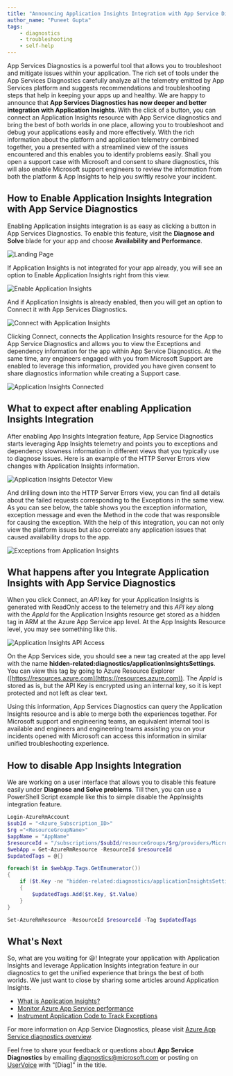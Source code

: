```yaml
---
title: "Announcing Application Insights Integration with App Service Diagnostics"
author_name: "Puneet Gupta"
tags:
    - diagnostics
    - troubleshooting
    - self-help
---
```


App Services Diagnostics is a powerful tool that allows you to troubleshoot and mitigate issues within your application. The rich set of tools under the App Services Diagnostics carefully analyze all the telemetry emitted by App Services platform and suggests recommendations and troubleshooting steps that help in keeping your apps up and healthy. We are happy to announce that **App Services Diagnostics has now deeper and better integration with Application Insights**. With the click of a button, you can connect an Application Insights resource with App Service diagnostics and bring the best of both worlds in one place, allowing you to troubleshoot and debug your applications easily and more effectively. With the rich information about the platform and application telemetry combined together, you a presented with a streamlined view of the issues encountered and this enables you to identify problems easily.  Shall you open a support case with Microsoft and consent to share diagnostics, this will also enable Microsoft support engineers to review the information from both the platform & App Insights to help you swiftly resolve your incident.

## How to Enable Application Insights Integration with App Service Diagnostics

Enabling Application insights integration is as easy as clicking a button in App Services Diagnostics. To enable this feature, visit the **Diagnose and Solve** blade for your app and choose **Availability and Performance**.

![Landing Page]({{site.baseurl}}/media/2020/04/AppServiceDiagnostics-LandingPage.png)

If Application Insights is not integrated for your app already, you will see an option to Enable Application Insights right from this view.

![Enable Application Insights]({{site.baseurl}}/media/2020/04/AppServiceDiagnostics-EnableAIIntegration.png)

And if Application Insights is already enabled, then you will get an option to Connect it with App Services Diagnostics.

![Connect with Application Insights]({{site.baseurl}}/media/2020/04/AppServiceDiagnostics-ConnectAIwithASD.png)

Clicking Connect, connects the Application Insights resource for the App to App Service Diagnostics and allows you to view the Exceptions and dependency information for the app within App Service Diagnostics. At the same time, any engineers engaged with you from Microsoft Support are enabled to leverage this information, provided you have given consent to share diagnostics information while creating a Support case.

![Application Insights Connected]({{site.baseurl}}/media/2020/04/AppServiceDiagnostics-AfterAIIntegration.png)

## What to expect after enabling Application Insights Integration

After enabling App Insights Integration feature, App Service Diagnostics starts leveraging App Insights telemetry and points you to exceptions and dependency slowness information in different views that you typically use to diagnose issues. Here is an example of the HTTP Server Errors view changes with Application Insights information.

![Application Insights Detector View]({{site.baseurl}}/media/2020/04/AppServiceDiagnostics-DetectorView.png)

And drilling down into the HTTP Server Errors view, you can find all details about the failed requests corresponding to the Exceptions in the same view.  As you can see below, the table shows you the exception information, exception message and even the Method in the code that was responsible for causing the exception. With the help of this integration, you can not only view the platform issues but also correlate any application issues that caused availability drops to the app.

![Exceptions from Application Insights]({{site.baseurl}}/media/2020/04/AppServiceDiagnostics-ExceptionsView.png)

## What happens after you Integrate Application Insights with App Service Diagnostics

When you click Connect, an *API* key for your Application Insights is generated with ReadOnly access to the telemetry and this *API key* along with the *AppId* for the Application Insights resource get stored as a hidden tag in ARM at the Azure App Service app level. At the App Insights Resource level, you may see something like this.

![Application Insights API Access]({{site.baseurl}}/media/2020/04/AppServiceDiagnostics-APIKey.png)

On the App Services side, you should see a new tag created at the app level with the name **hidden-related:diagnostics/applicationInsightsSettings**. You can view this tag by going to Azure Resource Explorer ([https://resources.azure.com](https://resources.azure.com)). The *AppId* is stored as is, but the API Key is encrypted using an internal key, so it is kept protected and not left as clear text.

Using this information, App Services Diagnostics can query the Application Insights resource and is able to merge both the experiences together. For Microsoft support and engineering teams, an equivalent internal tool is available and engineers and engineering teams assisting you on your incidents opened with Microsoft can access this information in similar unified troubleshooting experience.

## How to disable App Insights Integration

We are working on a user interface that allows you to disable this feature easily under **Diagnose and Solve problems**. Till then, you can use a PowerShell Script example like this to simple disable the AppInsights integration feature.

```powershell
Login-AzureRmAccount
$subId = "<Azure_Subscription_ID>"
$rg ="<ResourceGroupName>"
$appName = "AppName"
$resourceId = "/subscriptions/$subId/resourceGroups/$rg/providers/Microsoft.Web/sites/$appName"
$webApp = Get-AzureRmResource -ResourceId $resourceId
$updatedTags = @{}

foreach($t in $webApp.Tags.GetEnumerator())
{
    if ($t.Key -ne "hidden-related:diagnostics/applicationInsightsSettings")
    {
        $updatedTags.Add($t.Key, $t.Value)
    }
}

Set-AzureRmResource -ResourceId $resourceId -Tag $updatedTags
```

## What's Next

So, what are you waiting for :smiley:! Integrate your application with Application Insights and leverage Application Insights integration feature in our diagnostics to get the unified experience that brings the best of both worlds. We just want to close by sharing some articles around Application Insights.

+ [What is Application Insights?](https://docs.microsoft.com/en-us/azure/azure-monitor/app/app-insights-overview)
+ [Monitor Azure App Service performance](https://docs.microsoft.com/en-us/azure/azure-monitor/app/azure-web-apps?tabs=net)
+ [Instrument Application Code to Track Exceptions](https://docs.microsoft.com/en-us/azure/azure-monitor/app/asp-net-exceptions#exceptions)

For more information on App Service Diagnostics, please visit [Azure App Service diagnostics overview](https://docs.microsoft.com/azure/app-service/overview-diagnostics).

Feel free to share your feedback or questions about **App Service Diagnostics** by emailing [diagnostics@microsoft.com](mailto:diagnostics@microsoft.com) or posting on [UserVoice](https://feedback.azure.com/forums/169385-web-apps​​​​​​​​​​​​​​) with "[Diag]" in the title.
